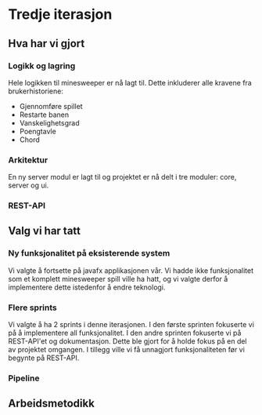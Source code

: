 # Tredje iterasjon

## Hva har vi gjort

### Logikk og lagring
Hele logikken til minesweeper er nå lagt til. Dette inkluderer alle kravene fra brukerhistoriene:

- Gjennomføre spillet
- Restarte banen
- Vanskelighetsgrad
- Poengtavle
- Chord

### Arkitektur
En ny server modul er lagt til og projektet er nå delt i tre moduler: core, server og ui. 

### REST-API

## Valg vi har tatt

### Ny funksjonalitet på eksisterende system
Vi valgte å fortsette på javafx applikasjonen vår. Vi hadde ikke funksjonalitet som et komplett minesweeper spill ville ha hatt, og vi valgte derfor å implementere dette istedenfor å endre teknologi.

### Flere sprints
Vi valgte å ha 2 sprints i denne iterasjonen. I den første sprinten fokuserte vi på å implementere all funksjonalitet. I den andre sprinten fokuserte vi på REST-API'et og dokumentasjon. Dette ble gjort for å holde fokus på en del av projektet omgangen. I tillegg ville vi få unnagjort funksjonaliteten før vi begynte på REST-API.

### Pipeline

## Arbeidsmetodikk

